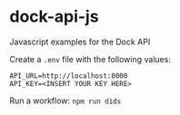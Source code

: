 # dock-api-js
Javascript examples for the Dock API

Create a `.env` file with the following values:

    API_URL=http://localhost:8000 
    API_KEY=<INSERT YOUR KEY HERE>

Run a workflow:
    `npm run dids`
